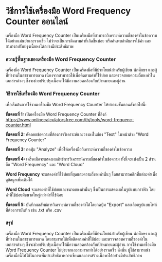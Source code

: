 วิธีการใช้เครื่องมือ Word Frequency Counter ออนไลน์
===================================================

เครื่องมือ Word Frequency Counter เป็นเครื่องมือที่สามารถวิเคราะห์ความถี่ของคำในข้อความได้อย่างแม่นยำและรวดเร็ว ไม่ว่าจะเป็นการติดตามคำที่เกิดขึ้นบ่อย หรือค้นพบลำดับการใช้คำ และสามารถปรับปรุงเนื้อหาได้อย่างมีประสิทธิภาพ

### ความรู้พื้นฐานของเครื่องมือ Word Frequency Counter

เครื่องมือ Word Frequency Counter เป็นเครื่องมือที่มีประโยชน์สำหรับผู้เขียน นักศึกษา และผู้ที่ทำงานในสาขาการตลาด เนื่องจากสามารถใช้เพื่อติดตามคำที่ใช้บ่อย และตรวจสอบความถี่ของคำในเอกสารต่างๆ ซึ่งจะช่วยปรับปรุงเนื้อหาให้มีความสอดคล้องกับเป้าหมายและผู้อ่าน

### วิธีการใช้เครื่องมือ Word Frequency Counter

เพื่อเริ่มต้นการใช้งานเครื่องมือ Word Frequency Counter ให้ทำตามขั้นตอนดังต่อไปนี้:

**ขั้นตอนที่ 1:** เปิดเครื่องมือ Word Frequency Counter ที่ลิงก์ <https://www.onlinecalculatorsfree.com/th/tools/word-frequenc-counter.html>

**ขั้นตอนที่ 2:** คัดลอกข้อความที่ต้องการวิเคราะห์และวางลงในช่อง "Text" ในหน้าต่าง "Word Frequency Counter"

**ขั้นตอนที่ 3:** กดปุ่ม "Analyze" เพื่อให้เครื่องมือวิเคราะห์ความถี่ของคำในข้อความ

**ขั้นตอนที่ 4:** เครื่องมือจะแสดงผลลัพธ์การวิเคราะห์ความถี่ของคำในข้อความ ทั้งนี้จะแบ่งเป็น 2 ส่วน คือ "Word Frequency" และ "Word Cloud"

**Word Frequency** จะแสดงคำที่ใช้บ่อยที่สุดและความถี่ของคำนั้นๆ โดยสามารถคลิกที่แต่ละคำเพื่อดูข้อมูลเพิ่มเติมได้

**Word Cloud** จะแสดงคำที่ใช้บ่อยและขนาดของคำนั้นๆ ซึ่งเป็นการแสดงผลในรูปแบบกราฟิก โดยคำที่ใช้บ่อยมีขนาดใหญ่กว่าคำที่ใช้น้อย

**ขั้นตอนที่ 5:** บันทึกผลลัพธ์การวิเคราะห์ความถี่ของคำได้โดยกดปุ่ม "Export" และเลือกรูปแบบไฟล์ที่ต้องการบันทึก เช่น .txt หรือ .csv

### สรุป

เครื่องมือ Word Frequency Counter เป็นเครื่องมือที่มีประโยชน์สำหรับผู้เขียน นักศึกษา และผู้ที่ทำงานในสาขาการตลาด โดยสามารถใช้เพื่อติดตามคำที่ใช้บ่อย และตรวจสอบความถี่ของคำในเอกสารต่างๆ ซึ่งจะช่วยปรับปรุงเนื้อหาให้มีความสอดคล้องกับเป้าหมายและผู้อ่าน การใช้งานเครื่องมือ Word Frequency Counter ไม่ยุ่งยากและสามารถทำได้อย่างรวดเร็ว ดังนั้น ผู้ใช้สามารถนำเครื่องมือนี้ไปใช้ในการเพิ่มประสิทธิภาพการเขียนและการสร้างเนื้อหาได้อย่างมีประสิทธิภาพ